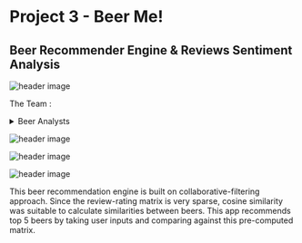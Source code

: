 # Project 3 - Beer Me!

## Beer Recommender Engine & Reviews Sentiment Analysis 

![header image](/readme_images/welcome_page.png)

The Team : <details>
           <summary>Beer Analysts</summary>
           <p> :small_orange_diamond: Christine Mazur</p>
           <p> :small_orange_diamond: Elie Hakim</p>
           <p> :small_orange_diamond: Jean Pino</p>
           <p> :small_orange_diamond: Jonathan Rinko</p>
           <p> :small_orange_diamond: Miguel Patxot</p>
           <p> :small_orange_diamond: Nida Hussain</p>
         </details>


![header image](/readme_images/our_mission_.png)

![header image](/readme_images/data_process.png)

![header image](/readme_images/ml_engine.png)

This beer recommendation engine is built on collaborative-filtering approach. Since the review-rating matrix is very sparse, cosine similarity was suitable to calculate similarities between beers. This app recommends top 5 beers by taking user inputs and comparing against this pre-computed matrix.

